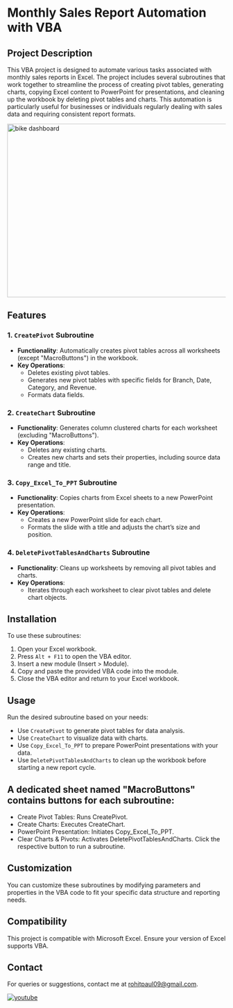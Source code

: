 # Monthly Sales Report Automation with VBA

## Project Description

This VBA project is designed to automate various tasks associated with monthly sales reports in Excel. The project includes several subroutines that work together to streamline the process of creating pivot tables, generating charts, copying Excel content to PowerPoint for presentations, and cleaning up the workbook by deleting pivot tables and charts. This automation is particularly useful for businesses or individuals regularly dealing with sales data and requiring consistent report formats.

<img src="https://drive.google.com/uc?id=1e1tDgTUYFH69blDAJoJNLIS1YW5Mu7NK" alt="bike dashboard" width="700" height="400">

## Features

### 1. `CreatePivot` Subroutine
- **Functionality**: Automatically creates pivot tables across all worksheets (except "MacroButtons") in the workbook.
- **Key Operations**: 
  - Deletes existing pivot tables.
  - Generates new pivot tables with specific fields for Branch, Date, Category, and Revenue.
  - Formats data fields.

### 2. `CreateChart` Subroutine
- **Functionality**: Generates column clustered charts for each worksheet (excluding "MacroButtons").
- **Key Operations**: 
  - Deletes any existing charts.
  - Creates new charts and sets their properties, including source data range and title.

### 3. `Copy_Excel_To_PPT` Subroutine
- **Functionality**: Copies charts from Excel sheets to a new PowerPoint presentation.
- **Key Operations**: 
  - Creates a new PowerPoint slide for each chart.
  - Formats the slide with a title and adjusts the chart’s size and position.

### 4. `DeletePivotTablesAndCharts` Subroutine
- **Functionality**: Cleans up worksheets by removing all pivot tables and charts.
- **Key Operations**: 
  - Iterates through each worksheet to clear pivot tables and delete chart objects.

## Installation

To use these subroutines:
1. Open your Excel workbook.
2. Press `Alt + F11` to open the VBA editor.
3. Insert a new module (Insert > Module).
4. Copy and paste the provided VBA code into the module.
5. Close the VBA editor and return to your Excel workbook.

## Usage

Run the desired subroutine based on your needs:
- Use `CreatePivot` to generate pivot tables for data analysis.
- Use `CreateChart` to visualize data with charts.
- Use `Copy_Excel_To_PPT` to prepare PowerPoint presentations with your data.
- Use `DeletePivotTablesAndCharts` to clean up the workbook before starting a new report cycle.

## A dedicated sheet named "MacroButtons" contains buttons for each subroutine:

- Create Pivot Tables: Runs CreatePivot.
- Create Charts: Executes CreateChart.
- PowerPoint Presentation: Initiates Copy_Excel_To_PPT.
- Clear Charts & Pivots: Activates DeletePivotTablesAndCharts.
Click the respective button to run a subroutine.

## Customization

You can customize these subroutines by modifying parameters and properties in the VBA code to fit your specific data structure and reporting needs.

## Compatibility

This project is compatible with Microsoft Excel. Ensure your version of Excel supports VBA.

## Contact

For queries or suggestions, contact me at rohitpaul09@gmail.com.

<a href="https://youtu.be/HCpt-QlDXiI" target="_blank">
<img src=https://img.shields.io/badge/youtube-%23EE4831.svg?&style=for-the-badge&logo=youtube&logoColor=white alt=youtube style="margin-bottom: 5px;" />
</a>  


